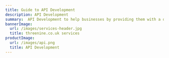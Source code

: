 ```yaml
---
title: Guide to API Development
description: API Development
summary:  API Development to help businesses by providing them with a dependable, performant API infrastructure.
bannerImage:
  url: /images/services-header.jpg
  title: threenine.co.uk services
productImage:
  url: /images/api.png
  title: API Development
---
```

